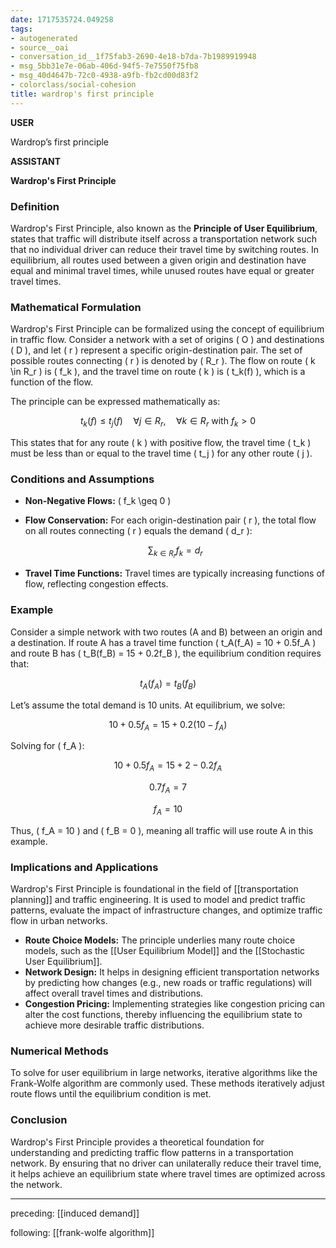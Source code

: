 ```yaml
---
date: 1717535724.049258
tags:
- autogenerated
- source__oai
- conversation_id__1f75fab3-2690-4e18-b7da-7b1989919948
- msg_5bb31e7e-06ab-406d-94f5-7e7550f75fb8
- msg_40d4647b-72c0-4938-a9fb-fb2cd00d83f2
- colorclass/social-cohesion
title: wardrop's first principle
---
```


**USER**

Wardrop’s first principle


**ASSISTANT**

**Wardrop's First Principle**

### Definition
Wardrop's First Principle, also known as the **Principle of User Equilibrium**, states that traffic will distribute itself across a transportation network such that no individual driver can reduce their travel time by switching routes. In equilibrium, all routes used between a given origin and destination have equal and minimal travel times, while unused routes have equal or greater travel times.

### Mathematical Formulation
Wardrop's First Principle can be formalized using the concept of equilibrium in traffic flow. Consider a network with a set of origins \( O \) and destinations \( D \), and let \( r \) represent a specific origin-destination pair. The set of possible routes connecting \( r \) is denoted by \( R_r \). The flow on route \( k \in R_r \) is \( f_k \), and the travel time on route \( k \) is \( t_k(f) \), which is a function of the flow.

The principle can be expressed mathematically as:

$$
t_k(f) \leq t_j(f) \quad \forall j \in R_r, \quad \forall k \in R_r \text{ with } f_k > 0
$$

This states that for any route \( k \) with positive flow, the travel time \( t_k \) must be less than or equal to the travel time \( t_j \) for any other route \( j \).

### Conditions and Assumptions
- **Non-Negative Flows:** \( f_k \geq 0 \)
- **Flow Conservation:** For each origin-destination pair \( r \), the total flow on all routes connecting \( r \) equals the demand \( d_r \):

  $$
  \sum_{k \in R_r} f_k = d_r
  $$

- **Travel Time Functions:** Travel times are typically increasing functions of flow, reflecting congestion effects.

### Example
Consider a simple network with two routes (A and B) between an origin and a destination. If route A has a travel time function \( t_A(f_A) = 10 + 0.5f_A \) and route B has \( t_B(f_B) = 15 + 0.2f_B \), the equilibrium condition requires that:

$$
t_A(f_A) = t_B(f_B)
$$

Let’s assume the total demand is 10 units. At equilibrium, we solve:

$$
10 + 0.5f_A = 15 + 0.2(10 - f_A)
$$

Solving for \( f_A \):

$$
10 + 0.5f_A = 15 + 2 - 0.2f_A
$$

$$
0.7f_A = 7
$$

$$
f_A = 10
$$

Thus, \( f_A = 10 \) and \( f_B = 0 \), meaning all traffic will use route A in this example.

### Implications and Applications
Wardrop's First Principle is foundational in the field of [[transportation planning]] and traffic engineering. It is used to model and predict traffic patterns, evaluate the impact of infrastructure changes, and optimize traffic flow in urban networks.

- **Route Choice Models:** The principle underlies many route choice models, such as the [[User Equilibrium Model]] and the [[Stochastic User Equilibrium]].
- **Network Design:** It helps in designing efficient transportation networks by predicting how changes (e.g., new roads or traffic regulations) will affect overall travel times and distributions.
- **Congestion Pricing:** Implementing strategies like congestion pricing can alter the cost functions, thereby influencing the equilibrium state to achieve more desirable traffic distributions.

### Numerical Methods
To solve for user equilibrium in large networks, iterative algorithms like the Frank-Wolfe algorithm are commonly used. These methods iteratively adjust route flows until the equilibrium condition is met.

### Conclusion
Wardrop's First Principle provides a theoretical foundation for understanding and predicting traffic flow patterns in a transportation network. By ensuring that no driver can unilaterally reduce their travel time, it helps achieve an equilibrium state where travel times are optimized across the network.


---

preceding: [[induced demand]]  


following: [[frank-wolfe algorithm]]